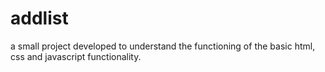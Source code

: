 # addlist
a small project developed to understand the functioning of the basic html, css and javascript functionality.
